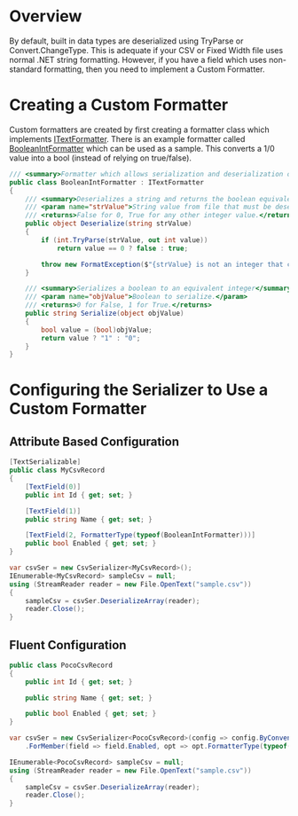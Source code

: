 # Overview

By default, built in data types are deserialized using TryParse or Convert.ChangeType. This is adequate if your CSV or Fixed Width file uses normal .NET string formatting. However, if you have a field which uses non-standard formatting, then you need to implement a Custom Formatter.

# Creating a Custom Formatter

Custom formatters are created by first creating a formatter class which implements [ITextFormatter](../Reference/TheCodingMonkey.Serialization/ITextFormatter.md). There is an example formatter called [BooleanIntFormatter](https://github.com/NickSchweitzer/TextSerializer/blob/master/TextSerializer/Formatters/BooleanIntFormatter.cs) which can be used as a sample. This converts a 1/0 value into a bool (instead of relying on true/false).

```csharp
/// <summary>Formatter which allows serialization and deserialization of Booleans to Integer values in a file.</summary>
public class BooleanIntFormatter : ITextFormatter
{
    /// <summary>Deserializes a string and returns the boolean equivalent.</summary>
    /// <param name="strValue">String value from file that must be deserialized.</param>
    /// <returns>False for 0, True for any other integer value.</returns>
    public object Deserialize(string strValue)
    {
        if (int.TryParse(strValue, out int value))
            return value == 0 ? false : true;

        throw new FormatException($"{strValue} is not an integer that can be converted to boolean");
    }

    /// <summary>Serializes a boolean to an equivalent integer</summary>
    /// <param name="objValue">Boolean to serialize.</param>
    /// <returns>0 for False, 1 for True.</returns>
    public string Serialize(object objValue)
    {
        bool value = (bool)objValue;
        return value ? "1" : "0";
    }
}
```

# Configuring the Serializer to Use a Custom Formatter

## Attribute Based Configuration

```csharp
[TextSerializable]
public class MyCsvRecord
{
    [TextField(0)]
    public int Id { get; set; }

    [TextField(1)]
    public string Name { get; set; }

    [TextField(2, FormatterType(typeof(BooleanIntFormatter)))]
    public bool Enabled { get; set; }
}

var csvSer = new CsvSerializer<MyCsvRecord>();
IEnumerable<MyCsvRecord> sampleCsv = null;
using (StreamReader reader = new File.OpenText("sample.csv"))
{
    sampleCsv = csvSer.DeserializeArray(reader);
    reader.Close();
}
```

## Fluent Configuration

```csharp
public class PocoCsvRecord
{
    public int Id { get; set; }

    public string Name { get; set; }

    public bool Enabled { get; set; }
}

var csvSer = new CsvSerializer<PocoCsvRecord>(config => config.ByConvention()
    .ForMember(field => field.Enabled, opt => opt.FormatterType(typeof(BooleanIntFormatter))));

IEnumerable<PocoCsvRecord> sampleCsv = null;
using (StreamReader reader = new File.OpenText("sample.csv"))
{
    sampleCsv = csvSer.DeserializeArray(reader);
    reader.Close();
}
```